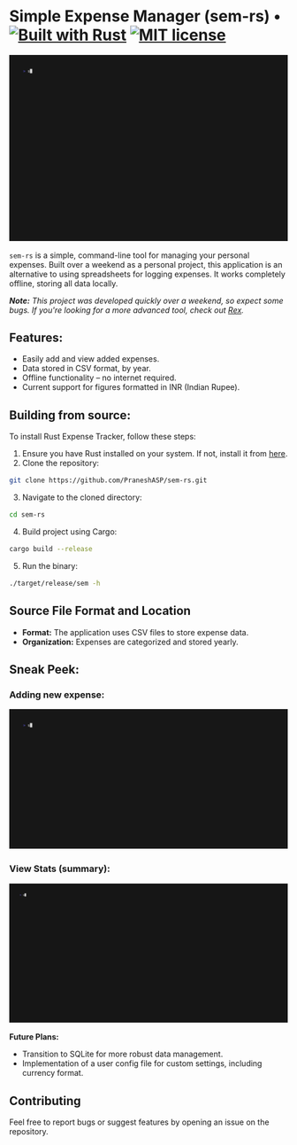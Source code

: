 
# Simple Expense Manager (sem-rs) • [![Built with Rust](https://img.shields.io/badge/built%20with-Rust-orange.svg)](https://www.rust-lang.org/) [![MIT license](https://img.shields.io/badge/License-MIT-blue.svg)](LICENSE)


![](./assets/sem-intro.gif)

`sem-rs` is a simple, command-line tool for managing your personal expenses. Built over a weekend as a personal project, this application is an alternative to using spreadsheets for logging expenses. It works completely offline, storing all data locally.

***Note:** This project was developed quickly over a weekend, so expect some bugs. If you're looking for a more advanced tool, check out [Rex](https://github.com/TheRustyPickle/Rex).*

## Features:
- Easily add and view added expenses.
- Data stored in CSV format, by year.
- Offline functionality – no internet required.
- Current support for figures formatted in INR (Indian Rupee).

## Building from source:

To install Rust Expense Tracker, follow these steps:

1. Ensure you have Rust installed on your system. If not, install it from [here](https://www.rust-lang.org/tools/install).
2. Clone the repository:
```bash
git clone https://github.com/PraneshASP/sem-rs.git
```
3. Navigate to the cloned directory:
```bash
cd sem-rs
```
4. Build project using Cargo:
```bash
cargo build --release
```
5. Run the binary:
```bash
./target/release/sem -h
```

## Source File Format and Location

- **Format:** The application uses CSV files to store expense data.
- **Organization:** Expenses are categorized and stored yearly.

## Sneak Peek:
### Adding new expense:

![](./assets/sem-new.gif)

### View Stats (summary):
![](./assets/sem-summary.gif)

**Future Plans:**
- Transition to SQLite for more robust data management.
- Implementation of a user config file for custom settings, including currency format.

## Contributing

Feel free to report bugs or suggest features by opening an issue on the repository.

